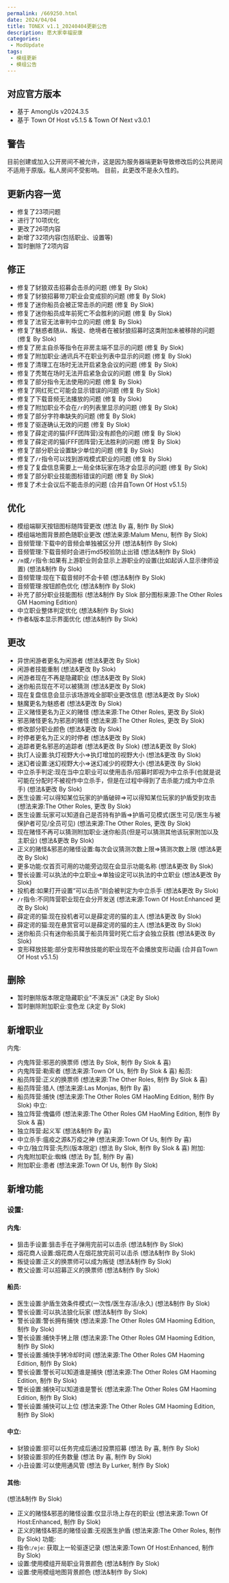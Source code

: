 ```yaml
---
permalink: /669250.html
date: 2024/04/04
title: TONEX v1.1_20240404更新公告
description: 愿大家幸福安康
categories:
 - ModUpdate
tags:
 - 模组更新
 - 模组公告
---
```

## 对应官方版本
- 基于 AmongUs v2024.3.5
- 基于 Town Of Host v5.1.5 & Town Of Next v3.0.1
## 警告
目前创建或加入公开房间不被允许，这是因为服务器端更新导致修改后的公共房间不适用于原版。私人房间不受影响。 目前，此更改不是永久性的。
## 更新内容一览
- 修复了23项问题
- 进行了10项优化
- 更改了26项内容
- 新增了32项内容(包括职业、设置等)
- 暂时删除了2项内容
## 修正
- 修复了豺狼双击招募会击杀的问题
(修复 By Slok)
- 修复了豺狼招募带刀职业会变成狈的问题
(修复 By Slok)
- 修复了迷你船员会被正常击杀的问题
(修复 By Slok)
- 修复了迷你船员成年前死亡不会胜利的问题
(修复 By Slok)
- 修复了法官无法审判中立的问题 
(修复 By Slok)
- 修复了魅惑者随从、叛徒、绝境者在被豺狼招募时这类附加未被移除的问题
(修复 By Slok)
- 修复了房主自杀等指令在非房主端不显示的问题
(修复 By Slok)
- 修复了附加职业:通讯兵不在职业列表中显示的问题
(修复 By Slok)
- 修复了清理工在场时无法开启紧急会议的问题
(修复 By Slok)
- 修复了秃鹫在场时无法开启紧急会议的问题
(修复 By Slok)
- 修复了部分指令无法使用的问题
(修复 By Slok)
- 修复了网红死亡可能会显示错误的问题
(修复 By Slok)
- 修复了下载音频无法播放的问题
(修复 By Slok)
- 修复了附加职业不会在`/r`的列表里显示的问题
(修复 By Slok)
- 修复了部分字符串缺失的问题
(修复 By Slok)
- 修复了驱逐确认无效的问题
(修复 By Slok)
- 修复了薛定谔的猫(FFF团阵营)没有颜色的问题
(修复 By Slok)
- 修复了薛定谔的猫(FFF团阵营)无法胜利的问题
(修复 By Slok)
- 修复了部分职业设置缺少单位的问题
(修复 By Slok)
- 修复了`/r`指令可以找到游戏模式职业的问题
(修复 By Slok)
- 修复了复盘信息需要上一局全体玩家在场才会显示的问题
(修复 By Slok)
- 修复了部分职业技能图标错误的问题
(修复 By Slok)
- 修复了术士会议后不能击杀的问题
(合并自Town Of Host v5.1.5)
## 优化
- 模组端聊天按钮图标随阵营更改
(想法 By 喜, 制作 By Slok)
- 模组端地图背景颜色随职业更改
(想法来源:Malum Menu, 制作 By Slok)
- 音频管理:下载中的音频会单独被区分开
(想法&制作 By Slok)
- 音频管理:下载音频时会进行md5校验防止出错
(想法&制作 By Slok)
- `/m`或`/r`指令:如果有上游职业则会显示上游职业的设置(比如起诉人显示律师设置)
(想法&制作 By Slok)
- 音频管理:现在下载音频时不会卡顿
(想法&制作 By Slok)
- 音频管理:按钮颜色优化
(想法&制作 By Slok)
- 补充了部分职业技能图标
(想法&制作 By Slok 部分图标来源:The Other Roles GM Haoming Edition)
- 中立职业整体判定优化
(想法&制作 By Slok)
- 作者&版本显示界面优化
(想法&制作 By Slok)

## 更改
- 异世闲游者更名为闲游者
(想法&更改 By Slok)
- 闲游者技能重制
(想法&更改 By Slok)
- 闲游者现在不再是隐藏职业
(想法&更改 By Slok)
- 迷你船员现在不可以被猜测
(想法&更改 By Slok)
- 现在复盘信息会显示该场游戏全部职业更改信息
(想法&更改 By Slok)
- 魅魔更名为魅惑者
(想法&更改 By Slok)
- 正义赌怪更名为正义的赌怪
(想法来源:The Other Roles, 更改 By Slok)
- 邪恶赌怪更名为邪恶的赌怪
(想法来源:The Other Roles, 更改 By Slok)
- 修改部分职业颜色
(想法&更改 By Slok)
- 时停者更名为正义的时停者 
(想法&更改 By Slok)
- 追踪者更名邪恶的追踪者
(想法&更改 By Slok)
(想法&更改 By Slok)
- 执灯人设置:执灯视野大小=>执灯增加的视野大小
(想法&更改 By Slok)
- 迷幻者设置:迷幻视野大小=>迷幻减少的视野大小
(想法&更改 By Slok)
- 中立杀手判定:现在当中立职业可以使用击杀/招募时即视为中立杀手(也就是说可能在分配时不被视作中立杀手，但是在过程中得到了击杀能力成为中立杀手)
(想法&更改 By Slok)
- 医生设置:可以得知某位玩家的护盾破碎=>可以得知某位玩家的护盾受到攻击
(想法来源:The Other Roles, 更改 By Slok)
- 医生设置:玩家可以知道自己是否持有护盾=>护盾可见模式(医生可见/医生与被保护者可见/全员可见)
(想法来源:The Other Roles, 更改 By Slok)
- 现在赌怪不再可以猜测附加职业:迷你船员(但是可以猜测其他该玩家附加以及主职业)
(想法&更改 By Slok)
- 正义的赌怪&邪恶的赌怪设置:每次会议猜测次数上限=>猜测次数上限
(想法&更改 By Slok)
- 更多功能:仅首页可用的功能旁边现在会显示功能名称
(想法&更改 By Slok)
- 警长设置:可以执法的中立职业=>单独设定可以执法的中立职业
(想法&更改 By Slok)
- 投机者:如果打开设置“可以击杀”则会被判定为中立杀手
(想法&更改 By Slok)
- `/r`指令:不同阵营职业现在会分开发送
(想法来源:Town Of Host:Enhanced 更改 By Slok)
- 薛定谔的猫:现在投机者可以是薛定谔的猫的主人
(想法&更改 By Slok)
- 薛定谔的猫:现在悬赏官可以是薛定谔的猫的主人
(想法&更改 By Slok)
- 迷你船员:只有迷你船员属于船员阵营时死亡后才会独立获胜
(想法&更改 By Slok)
- 变形释放技能:部分变形释放技能的职业现在不会播放变形动画
(合并自Town Of Host v5.1.5)
## 删除
- 暂时删除版本限定隐藏职业"不演反派"
(决定 By Slok)
- 暂时删除附加职业:变色龙
(决定 By Slok)
## 新增职业
内鬼:
- 内鬼阵营:邪恶的换票师
(想法 By Slok, 制作 By Slok & 喜)
- 内鬼阵营:勒索者
(想法来源:Town Of Us, 制作 By Slok & 喜)
船员:
- 船员阵营:正义的换票师
(想法来源:The Other Roles, 制作 By Slok & 喜)
- 船员阵营:猎人
(想法来源:Las Monjas, 制作 By 喜)
- 船员阵营:捕快
(想法来源:The Other Roles GM HaoMing Edition, 制作 By Slok)
中立:
- 独立阵营:傀儡师
(想法来源:The Other Roles GM HaoMing Edition, 制作 By Slok & 喜)
- 独立阵营:起义军 
(想法&制作 By 喜)
- 中立杀手:瘟疫之源&万疫之神
(想法来源:Town Of Us, 制作 By 喜)
- 中立/独立阵营:先烈(版本限定)
(想法 By Slok, 制作 By Slok & 喜)
附加:
- 内鬼附加职业:蜘蛛
(想法 By ㍿, 制作 By 喜)
- 附加职业:患者
(想法来源:Town Of Us, 制作 By Slok)
## 新增功能
### 设置:
#### 内鬼:
- 狙击手设置:狙击手在子弹用完前可以击杀
(想法&制作 By Slok)
- 烟花商人设置:烟花商人在烟花放完前可以击杀
(想法&制作 By Slok)
- 叛徒设置:正义的换票师可以成为叛徒
(想法&制作 By Slok)
- 教父设置:可以招募正义的换票师
(想法&制作 By Slok)
#### 船员:
- 医生设置:护盾生效条件模式(一次性/医生存活/永久)
(想法&制作 By Slok)
- 警长设置:可以执法狼化玩家
(想法&制作 By Slok)
- 警长设置:警长拥有捕快
(想法来源:The Other Roles GM Haoming Edition, 制作 By Slok)
- 警长设置:捕快手铐上限
(想法来源:The Other Roles GM Haoming Edition, 制作 By Slok)
- 警长设置:捕快手铐冷却时间
(想法来源:The Other Roles GM Haoming Edition, 制作 By Slok)
- 警长设置:警长可以知道谁是捕快
(想法来源:The Other Roles GM Haoming Edition, 制作 By Slok)
- 警长设置:捕快可以知道谁是警长
(想法来源:The Other Roles GM Haoming Edition, 制作 By Slok)
- 警长设置:捕快可以上位
(想法来源:The Other Roles GM Haoming Edition, 制作 By Slok)
#### 中立:
- 豺狼设置:狈可以任务完成后通过投票招募
(想法 By 喜, 制作 By Slok)
- 豺狼设置:狈的任务数量
(想法 By 喜, 制作 By Slok)
- 小丑设置:可以使用通风管
(想法 By Lurker, 制作 By Slok)
#### 其他:
(想法&制作 By Slok)
- 正义的赌怪&邪恶的赌怪设置:仅显示场上存在的职业
(想法来源:Town Of Host:Enhanced, 制作 By Slok)
- 正义的赌怪&邪恶的赌怪设置:无视医生护盾
(想法来源:The Other Roles, 制作 By Slok)
功能:
- 指令:`/eje`: 获取上一轮驱逐记录
(想法来源:Town Of Host:Enhanced, 制作 By Slok)
- 设置:使用模组开局职业背景颜色
(想法&制作 By Slok)
- 设置:使用模组地图背景颜色
(想法&制作 By Slok)